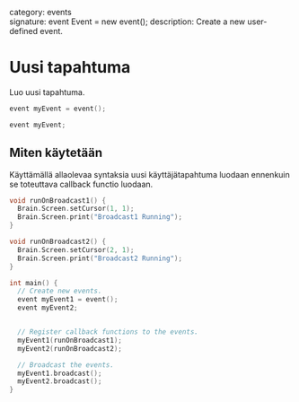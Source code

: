category: events  
signature: event Event = new event(); 
description: Create a new user-defined event.  

# Uusi tapahtuma

Luo uusi tapahtuma.

```cpp
event myEvent = event();

event myEvent;
```

## Miten käytetään

Käyttämällä allaolevaa syntaksia uusi käyttäjätapahtuma luodaan ennenkuin se toteuttava callback functio luodaan.

```cpp
void runOnBroadcast1() {
  Brain.Screen.setCursor(1, 1);
  Brain.Screen.print("Broadcast1 Running");
}

void runOnBroadcast2() {
  Brain.Screen.setCursor(2, 1);
  Brain.Screen.print("Broadcast2 Running");
}

int main() {
  // Create new events.
  event myEvent1 = event();
  event myEvent2;


  // Register callback functions to the events.
  myEvent1(runOnBroadcast1);
  myEvent2(runOnBroadcast2);

  // Broadcast the events.
  myEvent1.broadcast();
  myEvent2.broadcast();
}
```

<advanced>
</advanced>